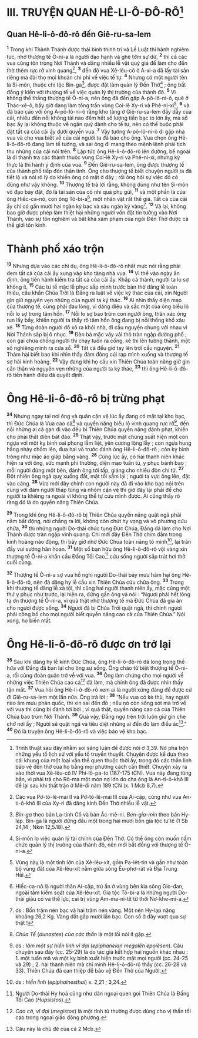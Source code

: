 # III. TRUYỆN QUAN HÊ-LI-Ô-ĐÔ-RÔ[^1]
## Quan Hê-li-ô-đô-rô đến Giê-ru-sa-lem
<sup><b>1</b></sup> Trong khi Thành Thánh được thái bình thịnh trị và Lề Luật thi hành nghiêm túc, nhờ thượng tế Ô-ni-a là người đạo hạnh và ghê tởm sự dữ, <sup><b>2</b></sup> thì cả các vua cũng tôn trọng Nơi Thánh và dâng nhiều lễ vật quý giá để làm cho đền thờ thêm rực rỡ vinh quang[^2], <sup><b>3</b></sup> đến độ vua Xê-lêu-cô ở A-xi-a đã lấy tài sản riêng mà đài thọ mọi khoản chi phí về việc tế tự. <sup><b>4</b></sup> Nhưng có một người tên là Si-môn, thuộc chi tộc Bin-ga[^3], được đặt làm quản lý Đền Thờ[^4] ; ông bất đồng ý kiến với thượng tế về việc quản lý thị trường của thành đô. <sup><b>5</b></sup> Vì không thể thắng thượng tế Ô-ni-a, nên ông đã đến gặp A-pô-lô-ni-ô, quê ở Thác-xê-ô, bấy giờ đang làm tổng trấn vùng Coi-lê Xy-ri và Phê-ni-xi[^5], <sup><b>6</b></sup> và đã báo cáo với ông A-pô-lô-ni-ô rằng kho tàng ở Giê-ru-sa-lem đầy dẫy của cải, nhiều đến nỗi không tài nào đếm hết số lượng tiền bạc to lớn ấy, mà số bạc ấy lại không thuộc về ngân quỹ dành cho tế tự, nên có thể buộc phải đặt tất cả của cải ấy dưới quyền vua. <sup><b>7</b></sup> Vậy tướng A-pô-lô-ni-ô đi gặp nhà vua và cho vua biết về của cải người ta đã báo cho ông. Vua chọn ông Hê-li-ô-đô-rô đang làm tể tướng, và sai ông đi mang theo mệnh lệnh phải tịch thu những của cải nói trên. <sup><b>8</b></sup> Lập tức ông Hê-li-ô-đô-rô lên đường, bề ngoài là đi thanh tra các thành thuộc vùng Coi-lê Xy-ri và Phê-ni-xi, nhưng kỳ thực là thi hành ý định của vua. <sup><b>9</b></sup> Đến Giê-ru-sa-lem, ông được thượng tế của thành phố tiếp đón thân tình. Ông cho thượng tế biết chuyện người ta đã tiết lộ và nói rõ lý do khiến ông có mặt ở đây ; rồi ông hỏi sự việc đó có đúng như vậy không. <sup><b>10</b></sup> Thượng tế trả lời rằng, không đúng như tên Si-môn vô đạo bày đặt, đó là tài sản của cô nhi quả phụ gửi, <sup><b>11</b></sup> và một phần là của ông Hiếc-ca-nô, con ông Tô-bi-a[^6], một nhân vật rất thế giá. Tất cả của cải ấy chỉ có gần mười hai ngàn ký bạc và sáu ngàn ký vàng[^7]. <sup><b>12</b></sup> Vả lại, không bao giờ được phép làm thiệt hại những người vốn đặt tin tưởng vào Nơi Thánh, vào sự tôn nghiêm và bất khả xâm phạm của ngôi Đền Thờ được cả thế giới tôn kính.

# Thành phố xáo trộn
<sup><b>13</b></sup> Nhưng dựa vào các chỉ dụ, ông Hê-li-ô-đô-rô nhất mực nói rằng phải đem tất cả của cải ấy xung vào kho tàng nhà vua. <sup><b>14</b></sup> Vì thế vào ngày ấn định, ông tiến hành kiểm tra tất cả của cải ấy. Khắp cả thành, người ta lo sợ không ít. <sup><b>15</b></sup> Các tư tế mặc lễ phục sấp mình trước bàn thờ dâng lễ toàn thiêu, cầu khẩn Chúa Trời là Đấng ra luật về việc ký thác của cải, xin Người gìn giữ nguyên vẹn những của người ta ký thác. <sup><b>16</b></sup> Ai nhìn thấy diện mạo của thượng tế, cũng phải đau lòng, vì dáng điệu và sắc mặt của ông biểu lộ nỗi lo sợ trong tâm hồn. <sup><b>17</b></sup> Nỗi lo sợ bao trùm con người ông, thân xác ông run lẩy bẩy, khiến người ta thấy rõ tâm hồn ông đang bị nỗi thống khổ xâu xé. <sup><b>18</b></sup> Từng đoàn người đổ xô ra khỏi nhà, đi cầu nguyện chung với nhau vì Nơi Thánh sắp bị ô nhục. <sup><b>19</b></sup> Đàn bà mặc váy vải thô tràn ngập đường phố ; con gái chưa chồng người thì chạy tuốn ra cổng, kẻ thì lên tường thành, một số nghiêng mình ra cửa sổ. <sup><b>20</b></sup> Tất cả đều giơ tay lên trời cầu nguyện. <sup><b>21</b></sup> Thảm hại biết bao khi nhìn thấy đám đông cúi rạp mình xuống và thượng tế sợ hãi kinh hoàng. <sup><b>22</b></sup> Vậy đang khi họ cầu xin Thiên Chúa toàn năng giữ gìn cẩn thận và nguyên vẹn những của người ta ký thác, <sup><b>23</b></sup> thì ông Hê-li-ô-đô-rô tiến hành điều đã quyết định.

# Ông Hê-li-ô-đô-rô bị trừng phạt
<sup><b>24</b></sup> Nhưng ngay tại nơi ông và quân cận vệ lúc ấy đang có mặt tại kho bạc, thì Đức Chúa là Vua cao cả[^8] và quyền năng biểu lộ vinh quang rực rỡ[^9], đến nỗi những ai cả gan đi vào đều bị Thiên Chúa quyền năng đánh phạt, khiến cho phải thất điên bát đảo. <sup><b>25</b></sup> Thật vậy, trước mặt chúng xuất hiện một con ngựa với một kỵ binh oai phong lẫm liệt, yên cương lộng lẫy ; con ngựa hung hăng nhảy chồm lên, đưa hai vó trước đánh ông Hê-li-ô-đô-rô ; còn kỵ binh trông như mặc áo giáp bằng vàng. <sup><b>26</b></sup> Cùng lúc ấy, có hai thanh niên khác hiện ra với ông, sức mạnh phi thường, diện mạo tuấn tú, y phục bảnh bao ; mỗi người đứng một bên, đánh ông tới tấp, giáng cho nhiều đòn chí tử. <sup><b>27</b></sup> Đột nhiên ông ngã quỵ xuống đất, mặt tối sầm lại ; người ta vực ông lên, đặt vào cáng. <sup><b>28</b></sup> Vừa mới đây chính con người này đã đi vào kho bạc nói trên cùng với đám người tháp tùng và nhóm cận vệ thì giờ đây lại phải để cho người ta khiêng ra ngoài vì không thể tự cứu mình được. Ai cũng thấy rõ ràng đó là do quyền năng Thiên Chúa.

<sup><b>29</b></sup> Trong khi ông Hê-li-ô-đô-rô bị Thiên Chúa quyền năng quật ngã phải nằm bất động, nói chẳng ra lời, không còn chút hy vọng và vô phương cứu chữa, <sup><b>30</b></sup> thì những người Do-thái chúc tụng Đức Chúa, Đấng đã làm cho Nơi Thánh được tràn ngập vinh quang. Chỉ mới đây Đền Thờ chìm đắm trong kinh hoàng náo động, thì bây giờ nhờ Đức Chúa toàn năng tỏ mình[^10], lại tràn đầy vui sướng hân hoan. <sup><b>31</b></sup> Một số bạn hữu ông Hê-li-ô-đô-rô vội vàng xin thượng tế Ô-ni-a khẩn cầu Đấng Tối Cao[^11] cứu sống người sắp trút hơi thở cuối cùng.

<sup><b>32</b></sup> Thượng tế Ô-ni-a sợ vua hồ nghi người Do-thái bày mưu hãm hại ông Hê-li-ô-đô-rô, nên đã dâng hy lễ cầu xin Thiên Chúa cứu chữa ông. <sup><b>33</b></sup> Trong khi thượng tế dâng lễ xá tội, thì cũng hai người thanh niên ấy, mặc cùng một thứ y phục như trước, lại hiện ra, đứng gần ông và nói : “Ngươi phải hết lòng tạ ơn thượng tế Ô-ni-a, vì quả thật nhờ thượng tế mà Đức Chúa đã gia ân cho ngươi được sống. <sup><b>34</b></sup> Ngươi đã bị Chúa Trời quật ngã, thì chính ngươi phải công bố cho mọi người biết quyền năng cao cả của Thiên Chúa.” Nói xong, họ biến mất.

# Ông Hê-li-ô-đô-rô được ơn trở lại
<sup><b>35</b></sup> Sau khi dâng hy lễ kính Đức Chúa, ông Hê-li-ô-đô-rô đã long trọng thề hứa với Đấng đã ban lại cho ông sự sống. Ông chào từ biệt thượng tế Ô-ni-a, rồi cùng đoàn quân trở về với vua. <sup><b>36</b></sup> Ông làm chứng cho mọi người về những việc Thiên Chúa cao cả[^12] đã làm, mà chính ông đã được nhìn thấy tận mắt. <sup><b>37</b></sup> Vua hỏi ông Hê-li-ô-đô-rô xem ai là người xứng đáng để được cử đi Giê-ru-sa-lem một lần nữa. Ông trả lời : <sup><b>38</b></sup> “Nếu vua có kẻ thù, hay người nào âm mưu phản quốc, thì xin sai đến đó ; nếu nó còn sống sót mà trở về với vua thì cũng bị đánh tơi bời ; vì quả thật, quyền năng cao cả của Thiên Chúa bao trùm Nơi Thánh. <sup><b>39</b></sup> Quả vậy, Đấng ngự trên trời luôn giữ gìn che chở nơi ấy ; Người sẽ quật ngã và tiêu diệt những ai đến đó làm điều ác[^13].” <sup><b>40</b></sup> Đó là truyện ông Hê-li-ô-đô-rô và việc bảo vệ kho bạc.

[^1]: Trình thuật sau đây nhằm soi sáng luận đề được nói ở 3,39. Nó pha trộn những yếu tố lịch sử với yếu tố truyền thuyết. Chuyện được kể dựa theo cái khung của một loại văn thể quen thuộc thời ấy, trong đó các thần linh bảo vệ đền thờ của họ bằng mọi phương cách cần thiết. Chuyện xảy ra vào thời vua Xê-lêu-cô IV Phi-lô-pa-to (187-175 tCN). Vua này đang túng bấn, vì phải trả cho Rô-ma một món nợ lớn do cha ông là An-ti-ô-khô III để lại sau khi thất trận ở Mê-đi năm 189 tCN (x. 1 Mcb 8,7).
[^2]: Các vua Pơ-tô-lê-mai II và Pơ-tô-lê-mai III của Ai-cập, cũng như vua An-ti-ô-khô III của Xy-ri đã dâng kính Đền Thờ nhiều lễ vật.
[^3]: <i>Bin-ga</i> theo bản La-tinh Cổ và bản Ác-mê-ni. <i>Ben-gia-min</i> theo bản Hy-lạp. Bin-ga là người đứng đầu một trong hai mươi bốn gia tộc tư tế (1 Sb 24,14 ; Nkm 12,5.18).
[^4]: Si-môn lo việc quản lý tài chính của Đền Thờ. Có thể ông còn muốn nắm chức quản lý thị trường của thánh đô, nên mới bất đồng với thượng tế Ô-ni-a.
[^5]: Vùng này là một tỉnh lớn của Xê-lêu-xít, gồm Pa-lét-tin và gần như toàn bộ vùng đất của Xê-lêu-xít nằm giữa sông Êu-phơ-rát và Địa Trung Hải.
[^6]: Hiếc-ca-nô là người thân Ai-cập, trú ẩn ở vùng bên kia sông Gio-đan, ngoài tầm kiểm soát của Xê-lêu-xít. Gia tộc Tô-bi-a là những người Do-thái giàu có và thế lực, cai trị vùng Am-ma-ni-tít từ thời Nơ-khe-mi-a.
[^7]: ds : Bốn trăm nén bạc và hai trăm nén vàng. Một nén Hy-lạp nặng khoảng 26,2 Kg. Vàng đắt gấp mười lần bạc. Con số ở đây vượt qua sự thật !
[^8]: <i>Chúa Tể</i> (<i>dunastes</i>) <i>của các thần</i> là một lối nói ít gặp.
[^9]: ds : <i>làm một sự hiển linh vĩ đại</i> (<i>epiphaneian megalên epoiêsen</i>). Câu chuyện sau đây (cc. 25-29) là do tác giả kết hợp hai nguồn khác nhau : 1. một tuấn mã và một kỵ binh xuất hiện trước mặt mọi người (cc. 24-25 và 29) ; 2. hai thanh niên mà chỉ mình Hê-li-ô-đô-rô thấy (cc. 26-28 và 33). Thiên Chúa đã can thiệp để bảo vệ Đền Thờ của Người.
[^10]: ds : <i>hiển linh</i> (<i>epiphainesthai</i>) x. 2,21 ; 3,24.
[^11]: Người Do-thái Hy hoá cũng như dân ngoại quen gọi Thiên Chúa là Đấng Tối Cao (<i>Hupsistos</i>).
[^12]: <i>Cao cả, vĩ đại</i> (<i>megistos</i>) là một tính từ thường được dùng cho vị thần tối cao trong ngoại giáo đông phương.
[^13]: Câu này là chủ đề của cả 2 Mcb.
